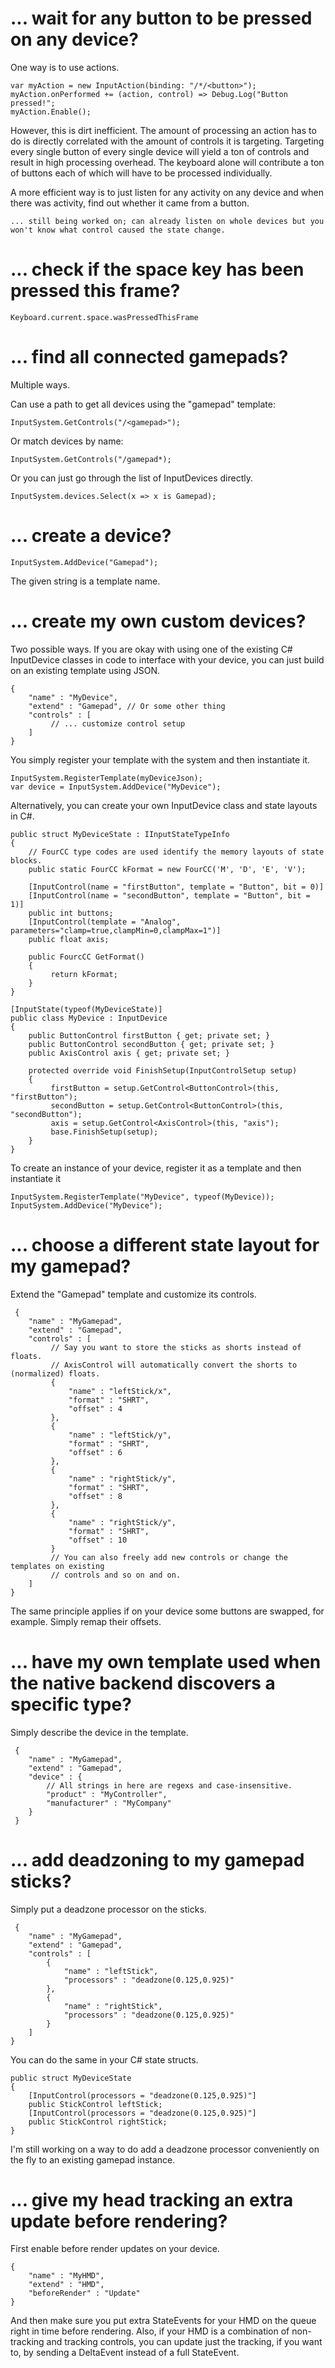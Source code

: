# ... wait for any button to be pressed on any device?

One way is to use actions.

    var myAction = new InputAction(binding: "/*/<button>");
    myAction.onPerformed += (action, control) => Debug.Log("Button pressed!";
    myAction.Enable();

However, this is dirt inefficient. The amount of processing an action has to do is directly correlated with the amount of controls it is targeting. Targeting every single button of every single device will yield a ton of controls and result in high processing overhead. The keyboard alone will contribute a ton of buttons each of which will have to be processed individually.

A more efficient way is to just listen for any activity on any device and when there was activity, find out whether it came from a button.

    ... still being worked on; can already listen on whole devices but you won't know what control caused the state change.

# ... check if the space key has been pressed this frame?

    Keyboard.current.space.wasPressedThisFrame

# ... find all connected gamepads?

Multiple ways.

Can use a path to get all devices using the "gamepad" template:

    InputSystem.GetControls("/<gamepad>");

Or match devices by name:

    InputSystem.GetControls("/gamepad*);

Or you can just go through the list of InputDevices directly.

    InputSystem.devices.Select(x => x is Gamepad);

# ... create a device?

    InputSystem.AddDevice("Gamepad");

The given string is a template name.

# ... create my own custom devices?

Two possible ways. If you are okay with using one of the existing C# InputDevice classes in code to interface with your device, you can just build on an existing template using JSON.

    {
        "name" : "MyDevice",
        "extend" : "Gamepad", // Or some other thing
        "controls" : [
             // ... customize control setup
        ]
    }

You simply register your template with the system and then instantiate it.

    InputSystem.RegisterTemplate(myDeviceJson);
    var device = InputSystem.AddDevice("MyDevice");

Alternatively, you can create your own InputDevice class and state layouts in C#.

    public struct MyDeviceState : IInputStateTypeInfo
    {
        // FourCC type codes are used identify the memory layouts of state blocks.
        public static FourCC kFormat = new FourCC('M', 'D', 'E', 'V');

        [InputControl(name = "firstButton", template = "Button", bit = 0)]
        [InputControl(name = "secondButton", template = "Button", bit = 1)]
        public int buttons;
        [InputControl(template = "Analog", parameters="clamp=true,clampMin=0,clampMax=1")]
        public float axis;

        public FourcCC GetFormat()
        {
             return kFormat;
        }
    }

    [InputState(typeof(MyDeviceState)]
    public class MyDevice : InputDevice
    {
        public ButtonControl firstButton { get; private set; }
        public ButtonControl secondButton { get; private set; }
        public AxisControl axis { get; private set; }

        protected override void FinishSetup(InputControlSetup setup)
        {
             firstButton = setup.GetControl<ButtonControl>(this, "firstButton");
             secondButton = setup.GetControl<ButtonControl>(this, "secondButton");
             axis = setup.GetControl<AxisControl>(this, "axis");
             base.FinishSetup(setup);
        }
    }

To create an instance of your device, register it as a template and then instantiate it

    InputSystem.RegisterTemplate("MyDevice", typeof(MyDevice));
    InputSystem.AddDevice("MyDevice");

# ... choose a different state layout for my gamepad?

Extend the "Gamepad" template and customize its controls.

     {
        "name" : "MyGamepad",
        "extend" : "Gamepad",
        "controls" : [
             // Say you want to store the sticks as shorts instead of floats.
             // AxisControl will automatically convert the shorts to (normalized) floats.
             {
                 "name" : "leftStick/x",
                 "format" : "SHRT",
                 "offset" : 4
             },
             {
                 "name" : "leftStick/y",
                 "format" : "SHRT",
                 "offset" : 6
             },
             {
                 "name" : "rightStick/y",
                 "format" : "SHRT",
                 "offset" : 8
             },
             {
                 "name" : "rightStick/y",
                 "format" : "SHRT",
                 "offset" : 10
             }
             // You can also freely add new controls or change the templates on existing
             // controls and so on and on.
        ]
    }

The same principle applies if on your device some buttons are swapped, for example. Simply remap their offsets.

# ... have my own template used when the native backend discovers a specific type?

Simply describe the device in the template.

     {
        "name" : "MyGamepad",
        "extend" : "Gamepad",
        "device" : {
            // All strings in here are regexs and case-insensitive.
            "product" : "MyController",
            "manufacturer" : "MyCompany"
        }
     }

# ... add deadzoning to my gamepad sticks?

Simply put a deadzone processor on the sticks.

     {
        "name" : "MyGamepad",
        "extend" : "Gamepad",
        "controls" : [
            {
                "name" : "leftStick",
                "processors" : "deadzone(0.125,0.925)"
            },
            {
                "name" : "rightStick",
                "processors" : "deadzone(0.125,0.925)"
            }
        ]
    }

You can do the same in your C# state structs.

    public struct MyDeviceState
    {
        [InputControl(processors = "deadzone(0.125,0.925)"]
        public StickControl leftStick;
        [InputControl(processors = "deadzone(0.125,0.925)"]
        public StickControl rightStick;
    }

I'm still working on a way to do add a deadzone processor conveniently on the fly to an existing gamepad instance.

# ... give my head tracking an extra update before rendering?

First enable before render updates on your device.

    {
        "name" : "MyHMD",
        "extend" : "HMD",
        "beforeRender" : "Update"
    }

And then make sure you put extra StateEvents for your HMD on the queue right in time before rendering. Also, if your HMD is a combination of non-tracking and tracking controls, you can update just the tracking, if you want to, by sending a DeltaEvent instead of a full StateEvent.